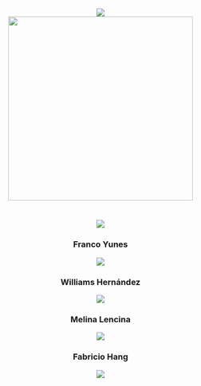 <h1 align="center">
  
  <img src="https://readme-typing-svg.herokuapp.com?font=Roboto+Slab&size=30&duration=2000&color=7F37D4&center=true&lines=Our+first+project!+%F0%9F%92%BB" />
  <br />
  <img src="https://media.giphy.com/media/h408T6Y5GfmXBKW62l/giphy.gif" width="370"/>

</h1>

<div id="users" align="center">
  
  <h1 align="center"><img src="https://readme-typing-svg.herokuapp.com?font=Roboto+Slab&size=30&duration=2000&color=7F37D4&center=true&lines=Developed+by%3A" /></h1>
    <h3>Franco Yunes</h3>
      <a href="https://github.com/fyunes">
        <img src="https://img.shields.io/badge/GitHub-black?logo=github&logoColor=white&style=for-the-badge" />
      </a>
    <h3>Williams Hernández</h3>
      <a href="https://github.com/hernandw">
        <img src="https://img.shields.io/badge/GitHub-black?logo=github&logoColor=white&style=for-the-badge" />
      </a>
    <h3>Melina Lencina</h3>
       <a href="https://github.com/MelinaLencina">
        <img src="https://img.shields.io/badge/GitHub-black?logo=github&logoColor=white&style=for-the-badge" />
       </a> 
      <h3>Fabricio Hang</h3>
       <a href="https://github.com/saveasfabri">
        <img src="https://img.shields.io/badge/GitHub-black?logo=github&logoColor=white&style=for-the-badge" />
       </a> 
  
</div>

